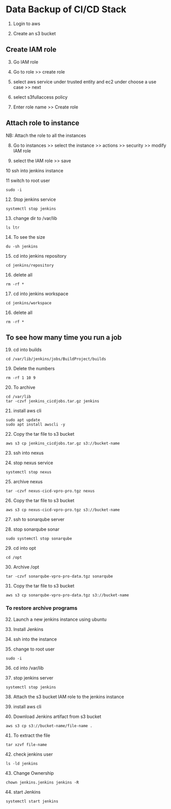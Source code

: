 # Data Backup of CI/CD Stack

1. Login to aws

2. Create an s3 bucket

## Create IAM role

3. Go IAM role

4. Go to role >> create role

5. select aws service under trusted entity and ec2 under choose a use case >> next

6. select s3fullaccess policy

7. Enter role name >> Create role

## Attach role to instance

NB: Attach the role to all the instances

8. Go to instances >> select the instance >> actions >> security >> modify IAM role

9. select the IAM role >> save

10 ssh into jenkins instance

11 switch to root user

```
sudo -i
```

12. Stop jenkins service

```
systemctl stop jenkins
```

13. change dir to /var/lib

```
ls ltr
```

14. To see the size

```
du -sh jenkins
```

15. cd into jenkins repository

```
cd jenkins/repository
```

16. delete all

```
rm -rf *
```

17. cd into jenkins workspace

```
cd jenkins/workspace
```

16. delete all

```
rm -rf *
```

## To see how many time you run a job

19. cd into builds

```
cd /var/lib/jenkins/jobs/BuildProject/builds
```

19. Delete the numbers

```
rm -rf 1 10 9
```

20. To archive

```
cd /var/lib
tar -czvf jenkins_cicdjobs.tar.gz jenkins
```

21. install aws cli

```
sudo apt update
sudo apt install awscli -y
```

22. Copy the tar file to s3 bucket

```
aws s3 cp jenkins_cicdjobs.tar.gz s3://bucket-name
```

23. ssh into nexus

24. stop nexus service

```
systemctl stop nexus
```

25. archive nexus

```
tar -czvf nexus-cicd-vpro-pro.tgz nexus
```

26. Copy the tar file to s3 bucket

```
aws s3 cp nexus-cicd-vpro-pro.tgz s3://bucket-name
```

27. ssh to sonarqube server

28. stop sonarqube sonar

```
sudo systemctl stop sonarqube
```

29. cd into opt

```
cd /opt
```

30. Archive /opt

```
tar -czvf sonarqube-vpro-pro-data.tgz sonarqube
```

31. Copy the tar file to s3 bucket

```
aws s3 cp sonarqube-vpro-pro-data.tgz s3://bucket-name
```

### To restore archive programs

32. Launch a new jenkins instance using ubuntu

33. Install Jenkins

34. ssh into the instance

35. change to root user

```
sudo -i
```

36. cd into /var/lib

37. stop jenkins server

```
systemctl stop jenkins
```

38. Attach the s3 bucket IAM role to the jenkins instance

39. install aws cli

40. Download Jenkins artifact from s3 bucket

```
aws s3 cp s3://bucket-name/file-name .
```

41. To extract the file

```
tar xzvf file-name
```

42. check jenkins user

```
ls -ld jenkins
```

43. Change Ownership

```
chown jenkins.jenkins jenkins -R
```

44. start Jenkins

```
systemctl start jenkins
```
